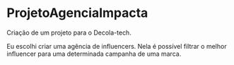 # ProjetoAgenciaImpacta
Criação de um projeto para o Decola-tech.

Eu escolhi criar uma agência de influencers. Nela é possível filtrar o melhor influencer para uma determinada campanha de uma marca.
